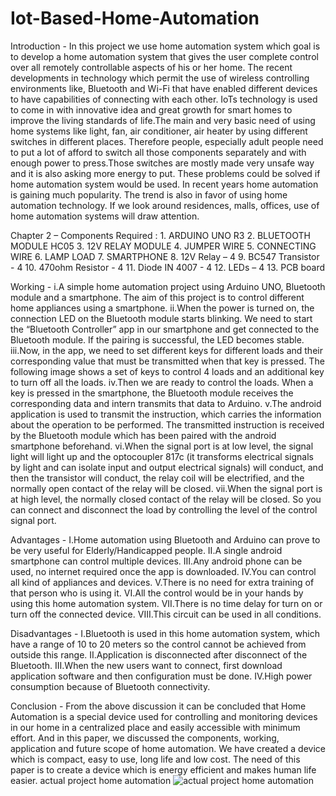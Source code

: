 # Iot-Based-Home-Automation
Introduction - In this project we use  home automation system which goal is to develop a home automation system that gives the user complete control over all remotely controllable aspects of his or her home. The recent developments in technology which permit the use of wireless controlling environments like, Bluetooth and Wi-Fi that have enabled different devices to have capabilities of connecting with each other. IoTs technology is used to come in with innovative idea and great growth for smart homes to improve the living standards of life.The main and very basic need of using home systems like light, fan, air conditioner, air heater by using different switches in different places. Therefore people, especially adult people need to put a lot of afford to switch all those components separately and with enough power to press.Those switches are mostly made very unsafe way and it is also asking more energy to put. These problems could be solved if home automation system would be used. In recent years home automation is gaining much popularity. The trend is also in favor of using home automation technology. If we look around residences, malls, offices, use of home automation systems will draw attention.

Chapter 2 – Components Required : 1. ARDUINO UNO R3 2. BLUETOOTH MODULE HC05 3. 12V RELAY MODULE 4. JUMPER WIRE 5. CONNECTING WIRE 6. LAMP LOAD 7. SMARTPHONE 8. 12V Relay – 4 9. BC547 Transistor - 4 10. 470ohm Resistor - 4 11. Diode IN 4007 - 4 12. LEDs – 4 13. PCB board

Working - i.A simple home automation project using Arduino UNO, Bluetooth module and a smartphone. The aim of this project is to control different home appliances using a smartphone. ii.When the power is turned on, the connection LED on the Bluetooth module starts blinking. We need to start the “Bluetooth Controller” app in our smartphone and get connected to the Bluetooth module. If the pairing is successful, the LED becomes stable. iii.Now, in the app, we need to set different keys for different loads and their corresponding value that must be transmitted when that key is pressed. The following image shows a set of keys to control 4 loads and an additional key to turn off all the loads. iv.Then we are ready to control the loads. When a key is pressed in the smartphone, the Bluetooth module receives the corresponding data and intern transmits that data to Arduino. v.The android application is used to transmit the instruction, which carries the information about the operation to be performed. The transmitted instruction is received by the Bluetooth module which has been paired with the android smartphone beforehand. vi.When the signal port is at low level, the signal light will light up and the optocoupler 817c (it transforms electrical signals by light and can isolate input and output electrical signals) will conduct, and then the transistor will conduct, the relay coil will be electrified, and the normally open contact of the relay will be closed. vii.When the signal port is at high level, the normally closed contact of the relay will be closed. So you can connect and disconnect the load by controlling the level of the control signal port.

Advantages - I.Home automation using Bluetooth and Arduino can prove to be very useful for Elderly/Handicapped people. II.A single android smartphone can control multiple devices. III.Any android phone can be used, no internet required once the app is downloaded. IV.You can control all kind of appliances and devices. V.There is no need for extra training of that person who is using it. VI.All the control would be in your hands by using this home automation system. VII.There is no time delay for turn on or turn off the connected device. VIII.This circuit can be used in all conditions.

Disadvantages - I.Bluetooth is used in this home automation system, which have a range of 10 to 20 meters so the control cannot be achieved from outside this range. II.Application is disconnected after disconnect of the Bluetooth. III.When the new users want to connect, first download application software and then configuration must be done. IV.High power consumption because of Bluetooth connectivity.

Conclusion - From the above discussion it can be concluded that Home Automation is a special device used for controlling and monitoring devices in our home in a centralized place and easily accessible with minimum effort. And in this paper, we discussed the components, working, application and future scope of home automation. We have created a device which is compact, easy to use, long life and low cost. The need of this paper is to create a device which is energy efficient and makes human life easier. actual project home automation
![actual project home automation](https://github.com/GANESHMOROLIYA/Iot-Based-Home-Automation/assets/158822512/aba6eb93-2d8b-477c-ae83-31c79a474d26)
